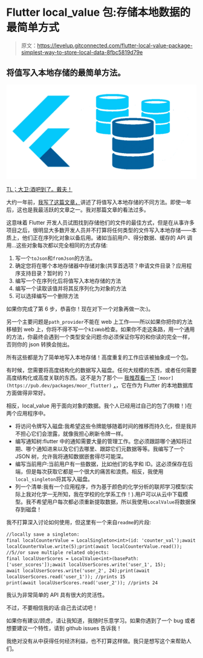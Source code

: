 # Flutter local_value 包:存储本地数据的最简单方式

> 原文：<https://levelup.gitconnected.com/flutter-local-value-package-simplest-way-to-store-local-data-8fbc5819d79e>

## 将值写入本地存储的最简单方法。

![](img/68b0c9040ba95d645e4f4a13f888c4e3.png)

[TL；大卫:酒吧到了。戴夫！](https://pub.dev/packages/local_value)

大约一年前，[我写了这篇文章，](/the-4-ways-to-store-data-locally-in-your-flutter-app-that-youre-going-to-need-abdafa991ae3)讲述了将值写入本地存储的不同方法。即使一年后，这也是我最活跃的文章之一。我对那篇文章的看法过多。

这意味着 Flutter 开发人员试图找到存储他们的文件的最佳方式，但是在从事许多项目之后，很明显大多数开发人员并不打算将任何类型的文件写入本地存储——本质上，他们正在序列化对象以备后用。诸如当前用户、得分数据、缓存的 API 调用…这些对象每次都以完全相同的方式存储:

1.  写一个`toJson`和`fromJson`的方法。
2.  确定您将在哪个本地存储器中存储对象(共享首选项？申请文件目录？应用程序支持目录？暂时的？)
3.  编写一个在序列化后将值写入本地存储的方法
4.  编写一个读取该值并将其反序列化为对象的方法
5.  可以选择编写一个删除方法

如果你完成了第 6 步，恭喜你！现在对下一个对象再做一次:)。

另一个主要问题是`path_provider`不能在 web 上工作——所以如果你把你的方法移植到 web 上，你将不得不写一个`kIsWeb`检查。如果你不走这条路，用一个通用的方法，你最终会遇到一个类型安全问题:你必须保证你写的和你读的完全一样，否则你的 json 转换会抛出。

所有这些都是为了简单地写入本地存储！高度重复的工作应该被抽象成一个包。

有时候，您需要将高度结构化的数据写入磁盘。任何大规模的东西，或者任何需要高度结构化或高度关联的东西。这不是为了那个— [我推荐看一下](https://pub.dev/packages/moor_flutter) `[moor](https://pub.dev/packages/moor_flutter)` [，](https://pub.dev/packages/moor_flutter)，它在作为 Flutter 的本地数据库方面做得非常好。

相反，local_value 用于面向对象的数据。我个人已经用过自己的包了(狗粮！)在两个应用程序中。

*   将访问令牌写入磁盘:我希望这些令牌能够随着时间的推移而持久化，但是我并不担心它们会泄露，就像我担心刷新令牌一样。
*   编写通知树:flutter 中的通知需要大量的管理工作。您必须跟踪哪个通知将过期、哪个通知进来以及它们去哪里、跟踪它们元数据等等。我编写了一个 JSON 树，允许我将通知数据嵌套得尽可能深。
*   编写当前用户:当前用户有一些数据，比如他们的名字和 ID。这必须保存在后端，但是每次获取它都是一个很大的痛苦和浪费。相反，我使用`local_singleton`将其写入磁盘。
*   列一个清单:我有一个应用程序，作为基于颜色的化学分析的联邦学习模型(实际上我对化学一无所知，我在学校的化学系工作！).用户可以从云中下载模型。我不希望用户每次都必须重新提取数据，所以我使用`LocalValue`将数据保存到磁盘！

我不打算深入讨论如何使用，但这里有一个来自`readme`的片段:

```
//locally save a singleton:
final localCounterValue = LocalSingleton<int>(id: 'counter_val');await localCounterValue.write(5);print(await localCounterValue.read()); //5//or save multiple related objects:
final localUserScores = LocalValue<int>(basePath: ['user_scores']);await localUserScores.write('user_1', 15);
await localUserScores.write('user_2', 24);print(await localUserScores.read('user_1')); //prints 15
print(await localUserScores.read('user_2')); //prints 24
```

我认为非常简单的 API 具有很大的灵活性。

不过，不要相信我的话:自己去试试吧！

如果你有建议/顾虑，请让我知道，我随时乐意学习。如果你遇到了一个 bug 或者想要建议一个特性，请到 github issues 告诉我！

我绝对没有从中获得任何经济利益，也不打算这样做。我只是想写这个来帮助人们。